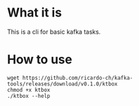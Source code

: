 # What it is

This is a cli for basic kafka tasks.

# How to use

```
wget https://github.com/ricardo-ch/kafka-tools/releases/download/v0.1.0/ktbox
chmod +x ktbox
./ktbox --help
```
